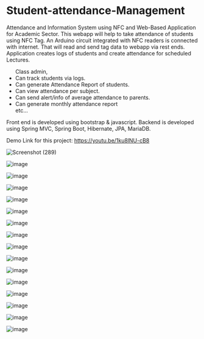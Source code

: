 # Student-attendance-Management

Attendance and Information System using NFC and Web-Based Application for Academic Sector.
This webapp will help to take attendance of students using NFC Tag.
An Arduino circuit integrated with NFC readers is connected with internet. That will read and send tag data to webapp via rest ends. 
Application creates logs of students and create attendance for scheduled Lectures.
<ul>
Class admin, 
<li>Can track students via logs.</li> 
<li>Can generate Attendance Report of students.</li> 
<li>Can view attendance per subject.</li> 
<li>Can send alert/info of average attendance to parents.</li>
<li>Can generate monthly attendance report</li>
etc...
</ul>
Front end is developed using bootstrap & javascript. 
Backend is developed using Spring MVC, Spring Boot, Hibernate, JPA, MariaDB.

Demo Link for this project: <a href="https://youtu.be/1ku8lNU-cB8">https://youtu.be/1ku8lNU-cB8</a>

![Screenshot (289)](https://user-images.githubusercontent.com/51437729/120067608-357fda00-c09a-11eb-894b-199d714fc527.png)

![image](https://user-images.githubusercontent.com/51437729/120067858-5e549f00-c09b-11eb-8af2-7b087d4f9a9c.png)

![image](https://user-images.githubusercontent.com/51437729/120067867-6dd3e800-c09b-11eb-95e5-cbae5bcbeed2.png)

![image](https://user-images.githubusercontent.com/51437729/120067869-73c9c900-c09b-11eb-895c-9a0a611011ae.png)

![image](https://user-images.githubusercontent.com/51437729/120067875-7d533100-c09b-11eb-90a3-56db043b8be7.png)

![image](https://user-images.githubusercontent.com/51437729/120067879-817f4e80-c09b-11eb-893a-0bbfbcd661c7.png)

![image](https://user-images.githubusercontent.com/51437729/120067885-89d78980-c09b-11eb-8f4c-f998e63d380f.png)

![image](https://user-images.githubusercontent.com/51437729/120067895-93f98800-c09b-11eb-8650-6259afc1b2fd.png)

![image](https://user-images.githubusercontent.com/51437729/120067906-a247a400-c09b-11eb-8de5-8b73a558e3ce.png)

![image](https://user-images.githubusercontent.com/51437729/120067909-a7a4ee80-c09b-11eb-8b43-9d9a4393807e.png)

![image](https://user-images.githubusercontent.com/51437729/120067916-ad023900-c09b-11eb-9ece-c614021d7bb8.png)

![image](https://user-images.githubusercontent.com/51437729/120067920-b2f81a00-c09b-11eb-8913-e89bc43c70cc.png)

![image](https://user-images.githubusercontent.com/51437729/120067929-bc818200-c09b-11eb-98ad-94d2f5145ca4.png)

![image](https://user-images.githubusercontent.com/51437729/120067935-c2776300-c09b-11eb-93ad-b86a7eda1fa8.png)

![image](https://user-images.githubusercontent.com/51437729/120067937-c60aea00-c09b-11eb-8c7d-b4b9591c9e12.png)

![image](https://user-images.githubusercontent.com/51437729/120067947-d02ce880-c09b-11eb-9b90-d0d7bec3324b.png)
